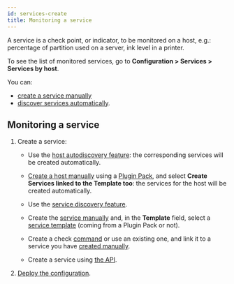 ```yaml
---
id: services-create
title: Monitoring a service
---
```


A service is a check point, or indicator, to be monitored on a host, e.g.: percentage of partition used on a server, ink level in a printer.

To see the list of monitored services, go to **Configuration > Services > Services by host**.

You can:

- [create a service manually](services.html)
- [discover services automatically](../discovery/services-discovery.html).

## Monitoring a service

1. Create a service:

    - Use the [host autodiscovery feature](../discovery/hosts-discovery.html): the corresponding services will be created automatically.

    - [Create a host manually](hosts.html) using a [Plugin Pack](../pluginpacks.html), and select **Create Services linked to the Template too**: the services for the host will be created automatically.

    - Use the [service discovery feature](../discovery/services-discovery.html).

    - Create the [service manually](services.html) and, in the **Template** field, select a [service template](services-templates.html) (coming from a Plugin Pack or not).

    - Create a check [command](commands.html) or use an existing one, and link it to a service you have [created manually](services.html).

    - Create a service using [the API](../../api/introduction.html).

2. [Deploy the configuration](../monitoring-servers/deploying-a-configuration.html).